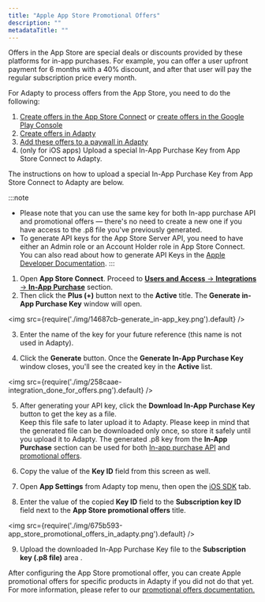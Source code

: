 ```yaml
---
title: "Apple App Store Promotional Offers"
description: ""
metadataTitle: ""
---
```


Offers in the App Store are special deals or discounts provided by these platforms for in-app purchases. For example, you can offer a user upfront payment for 6 months with a 40% discount, and after that user will pay the regular subscription price every month. 

For Adapty to process offers from the App Store, you need to do the following:

1. [Create offers in the App Store Connect](app-store-offers) or [create offers in the Google Play Console](google-play-offers)
2. [Create offers in Adapty](create-offer)
3. [Add these offers to a paywall in Adapty](add-offer-to-paywall)
4. (only for iOS apps) Upload a special In-App Purchase Key from App Store Connect to Adapty.

The instructions on how to upload a special In-App Purchase Key from App Store Connect to Adapty are below.

:::note
- Please note that you can use the same key for both In-app purchase API and promotional offers — there's no need to create a new one if you have access to the .p8 file you've previously generated.
- To generate API keys for the App Store Server API, you need to have either an Admin role or an Account Holder role in App Store Connect. You can also read about how to generate API Keys in the [Apple Developer Documentation](https://developer.apple.com/documentation/appstoreserverapi/creating_api_keys_to_use_with_the_app_store_server_api).
:::

1. Open **App Store Connect**. Proceed to [**Users and Access** → **Integrations** → **In-App Purchase**](https://appstoreconnect.apple.com/access/integrations/api/subs) section.
2. Then click the **Plus (+)** button next to the **Active** title. The **Generate in-App Purchase Key** window will open.


<img
  src={require('./img/14687cb-generate_in-app_key.png').default}
/>





3. Enter the name of the key for your future reference (this name is not used in Adapty).

4. Click the **Generate** button. Once the **Generate In-App Purchase Key** window closes, you'll see the created key in the **Active** list.

   
<img
  src={require('./img/258caae-integration_done_for_offers.png').default}
/>




5. After generating your API key, click the **Download In-App Purchase Key** button to get the key as a file.  
   Keep this file safe to later upload it to Adapty. Please keep in mind that the generated file can be downloaded only once, so store it safely until you upload it to Adapty. The generated .p8 key from the **In-App Purchase** section can be used for both  [In-app purchase API](https://docs.adapty.io/docs/in-app-purchase-api-storekit-2) and [promotional offers](https://docs.adapty.io/docs/app-store-promotional-offers).

6. Copy the value of the **Key ID** field from this screen as well.

7. Open **App Settings** from Adapty top menu, then open the [iOS SDK](https://app.adapty.io/settings/ios-sdk) tab.

8. Enter the value of the copied **Key ID** field to the **Subscription key ID** field next to the **App Store promotional offers** title.

   
<img
  src={require('./img/675b593-app_store_promotional_offers_in_adapty.png').default}
/>




9. Upload the downloaded In-App Purchase Key file to the **Subscription key (.p8 file)** area .

After configuring the App Store promotional offer, you can create Apple promotional offers for specific products in Adapty if you did not do that yet. For more information, please refer to our [promotional offers documentation.](offers)